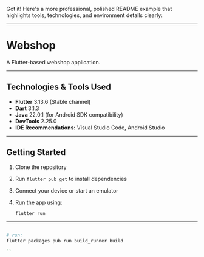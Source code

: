 Got it! Here's a more professional, polished README example that highlights tools, technologies, and environment details clearly:

---

# Webshop

A Flutter-based webshop application.

---

## Technologies & Tools Used

* **Flutter** 3.13.6 (Stable channel)
* **Dart** 3.1.3
* **Java** 22.0.1 (for Android SDK compatibility)
* **DevTools** 2.25.0
* **IDE Recommendations:** Visual Studio Code, Android Studio

---

## Getting Started

1. Clone the repository
2. Run `flutter pub get` to install dependencies
3. Connect your device or start an emulator
4. Run the app using:

   ```bash
   flutter run
   ```

---


```bash

# run: 
flutter packages pub run build_runner build

``